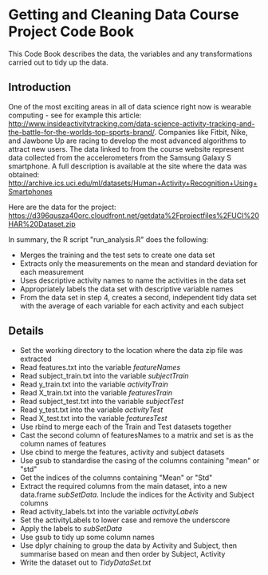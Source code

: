 # Getting and Cleaning Data Course Project Code Book

This Code Book describes the data, the variables and any transformations carried out to tidy up the data.

##  Introduction
One of the most exciting areas in all of data science right now is wearable computing - see for example this article: http://www.insideactivitytracking.com/data-science-activity-tracking-and-the-battle-for-the-worlds-top-sports-brand/. Companies like Fitbit, Nike, and Jawbone Up are racing to develop the most advanced algorithms to attract new users. The data linked to from the course website represent data collected from the accelerometers from the Samsung Galaxy S smartphone. A full description is available at the site where the data was obtained: 
http://archive.ics.uci.edu/ml/datasets/Human+Activity+Recognition+Using+Smartphones 

Here are the data for the project: 
https://d396qusza40orc.cloudfront.net/getdata%2Fprojectfiles%2FUCI%20HAR%20Dataset.zip 

In summary, the R script "run_analysis.R" does the following:
* Merges the training and the test sets to create one data set
* Extracts only the measurements on the mean and standard deviation for each measurement
* Uses descriptive activity names to name the activities in the data set
* Appropriately labels the data set with descriptive variable names
* From the data set in step 4, creates a second, independent tidy data set with the average of each variable for each activity and each subject

## Details

* Set the working directory to the location where the data zip file was extracted
* Read features.txt into the variable *featureNames*
* Read subject_train.txt into the variable *subjectTrain*
* Read y_train.txt into the variable *activityTrain*
* Read X_train.txt into the variable *featuresTrain*
* Read subject_test.txt into the variable *subjectTest*
* Read y_test.txt into the variable *activityTest*
* Read X_test.txt into the variable *featuresTest*
* Use rbind to merge each of the Train and Test datasets together
* Cast the second column of featuresNames to a matrix and set is as the column names of features
* Use cbind to merge the features, activity and subject datasets
* Use gsub to standardise the casing of the columns containing "mean" or "std"
* Get the indices of the columns containing "Mean" or "Std"
* Extract the required columns from the main dataset, into a new data.frame *subSetData*.  Include the indices for the Activity and Subject columns
* Read activity_labels.txt into the variable *activityLabels*
* Set the activityLabels to lower case and remove the underscore
* Apply the labels to *subSetData*
* Use gsub to tidy up some column names
* Use dplyr chaining to group the data by Activity and Subject, then summarise based on mean and then order by Subject, Activity
* Write the dataset out to *TidyDataSet.txt*
